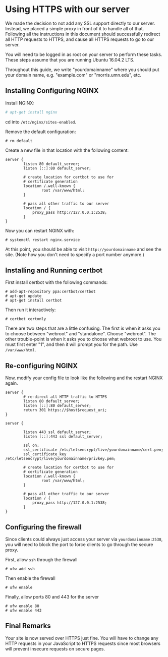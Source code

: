 # Using HTTPS with our server

We made the decision to not add any SSL support
directly to our server. Instead, we placed a simple
proxy in front of it to handle all of that. Following
all the instructions in this document should successfully
redirect all HTTP requests to HTTPS, and cause all HTTPS requests
to go to our server.

You will need to be logged in as root on your server to perform
these tasks. These steps assume that you are running Ubuntu 16.04.2 LTS.

Throughout this guide, we write "yourdomainname" where you should
put your domain name, e.g. "example.com" or "morris.umn.edu", etc.

## Installing Configuring NGINX

Install NGINX:
```bash
# apt-get install nginx
```

cd into `/etc/nginx/sites-enabled`.

Remove the default configuration:
```
# rm default
```

Create a new file in that location with the following content:
```
server {
        listen 80 default_server;
        listen [::]:80 default_server;
        
        # create location for certbot to use for 
        # certificate generation
        location /.well-known {
                root /var/www/html;
        }

        # pass all other traffic to our server
        location / {
            proxy_pass http://127.0.0.1:2538;             
        }
}
```

Now you can restart NGINX with:
```
# systemctl restart nginx.service
```

At this point, you should be able to visit `http://yourdomainname` and see
the site. (Note how you don't need to specify a port number anymore.)


## Installing and Running certbot

First install certbot with the following commands:
```
# add-apt-repository ppa:certbot/certbot
# apt-get update
# apt-get install certbot 
```

Then run it interactively:
```
# certbot certonly
```

There are two steps that are a little confusing. The first 
is when it asks you to choose between "webroot" and "standalone".
Choose "webroot". The other trouble-point is when it asks you to
choose what webroot to use. You must first enter "1", and then it
will prompt you for the path. Use `/var/www/html`.

## Re-configuring NGINX

Now, modify your config file to look like the following and the 
restart NGINX again.

```
server {
        # re-direct all HTTP traffic to HTTPS
        listen 80 default_server;
        listen [::]:80 default_server;
        return 301 https://$host$request_uri;
}

server {

        listen 443 ssl default_server;
        listen [::]:443 ssl default_server;

        ssl on;
        ssl_certificate /etc/letsencrypt/live/yourdomainname/cert.pem;
        ssl_certificate_key /etc/letsencrypt/live/yourdomainname/privkey.pem;
        
        # create location for certbot to use for 
        # certificate generation
        location /.well-known {
                root /var/www/html;
        }

        # pass all other traffic to our server
        location / {
            proxy_pass http://127.0.0.1:2538;             
        }
}
```

## Configuring the firewall

Since clients could always just access your server via `yourdomainname:2538`, you will
need to block the port to force clients to go through the secure proxy.

First, allow `ssh` through the firewall
```
# ufw add ssh
```
Then enable the firewall
```
# ufw enable
```
Finally, allow ports 80 and 443 for the server
```
# ufw enable 80
# ufw enable 443
```
## Final Remarks

Your site is now served over HTTPS just fine. You will have to change any HTTP requests
in your JavaScript to HTTPS requests since most browsers will prevent insecure
requests on secure pages. 

